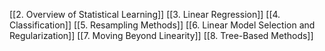 

[[2. Overview of Statistical Learning]] 
[[3. Linear Regression]]
[[4. Classification]]
[[5. Resampling Methods]]
[[6. Linear Model Selection and Regularization]]
[[7. Moving Beyond Linearity]]
[[8. Tree-Based Methods]]
